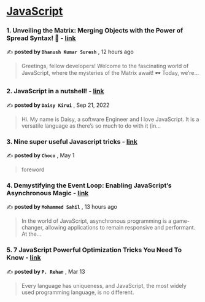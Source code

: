 
<h1><a href=https://medium.com/tag/javascript-development/recommended target="_blank" rel="noopener noreferrer">JavaScript</a></h1>
<h3>1. Unveiling the Matrix: Merging Objects with the Power of Spread Syntax! 🌌 - <a href=https://medium.com/@dhanushkumarsuresh/unveiling-the-matrix-merging-objects-with-the-power-of-spread-syntax-14b230a5f088?source=tag_recommended_feed---------0-84----------javascript_development----------0aed9539_6fec_4dd0_8690_a7d494ffa7a0------- target="_blank" rel="noopener noreferrer">link</a></h3>

✍️ **posted by `Dhanush Kumar Suresh`** <date> , 12 hours ago</date>

<blockquote>Greetings, fellow developers! Welcome to the fascinating world of JavaScript, where the mysteries of the Matrix await! 🕶️ Today, we’re…</blockquote>

<h3>2. JavaScript in a nutshell! - <a href=https://medium.com/@daisykkirui/javascript-in-a-nutshell-669dab5b6e78?source=tag_recommended_feed---------1-107----------javascript_development----------0aed9539_6fec_4dd0_8690_a7d494ffa7a0------- target="_blank" rel="noopener noreferrer">link</a></h3>

✍️ **posted by `Daisy Kirui`** <date> , Sep 21, 2022</date>

<blockquote>Hi. My name is Daisy, a software Engineer and I love JavaScript. It is a versatile language as there’s so much to do with it (in…</blockquote>

<h3>3. Nine super useful Javascript tricks - <a href=https://medium.com/@Choco23/nine-super-useful-javascript-tricks-d40a0574e7e6?source=tag_recommended_feed---------2-85----------javascript_development----------0aed9539_6fec_4dd0_8690_a7d494ffa7a0------- target="_blank" rel="noopener noreferrer">link</a></h3>

✍️ **posted by `Choco`** <date> , May 1</date>

<blockquote>foreword</blockquote>

<h3>4. Demystifying the Event Loop: Enabling JavaScript’s Asynchronous Magic - <a href=https://medium.com/@sahil90085/demystifying-the-event-loop-enabling-javascripts-asynchronous-magic-4680cb7d434?source=tag_recommended_feed---------3-84----------javascript_development----------0aed9539_6fec_4dd0_8690_a7d494ffa7a0------- target="_blank" rel="noopener noreferrer">link</a></h3>

✍️ **posted by `Mohammed Sahil`** <date> , 13 hours ago</date>

<blockquote>In the world of JavaScript, asynchronous programming is a game-changer, allowing applications to remain responsive and performant. At the…</blockquote>

<h3>5. 7 JavaScript Powerful Optimization Tricks You Need To Know - <a href=https://medium.com/javascript-in-plain-english/7-javascript-powerful-optimization-tricks-you-need-to-know-f0b5da2933de?source=tag_recommended_feed---------4-85----------javascript_development----------0aed9539_6fec_4dd0_8690_a7d494ffa7a0------- target="_blank" rel="noopener noreferrer">link</a></h3>

✍️ **posted by `P. Rehan`** <date> , Mar 13</date>

<blockquote>Every language has uniqueness, and JavaScript, the most widely used programming language, is no different.</blockquote>

